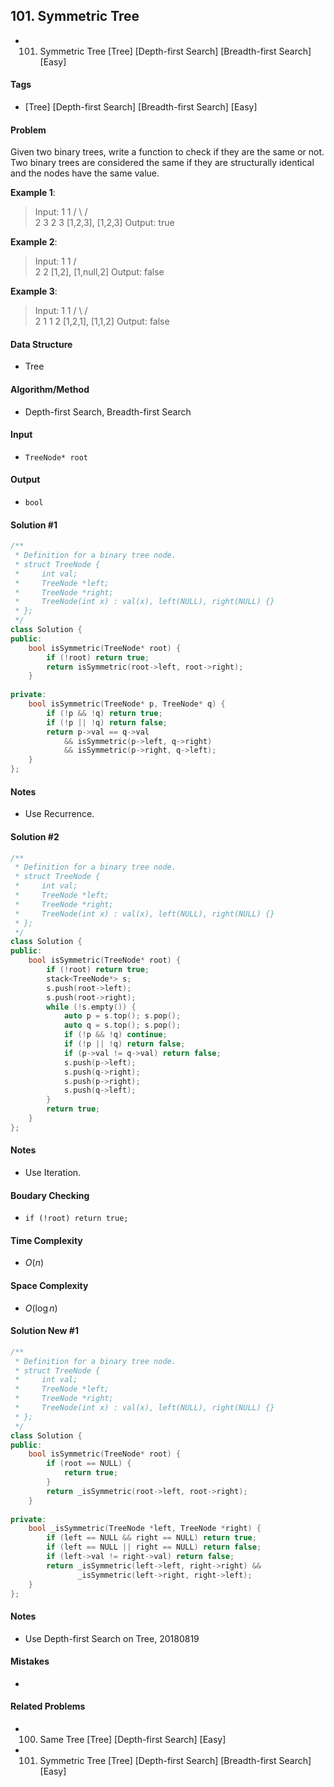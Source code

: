 ## 101. Symmetric Tree
- 101. Symmetric Tree [Tree] [Depth-first Search] [Breadth-first Search] [Easy]

#### Tags
- [Tree] [Depth-first Search] [Breadth-first Search] [Easy]

#### Problem
Given two binary trees, write a function to check if they are the same or not.  
Two binary trees are considered the same if they are structurally identical and the nodes have the same value.

**Example 1**:
> Input:     1         1
>           / \       / \
>          2   3     2   3
>         [1,2,3],   [1,2,3]
> Output: true

**Example 2**:
> Input:     1         1
>           /           \
>          2             2
>         [1,2],     [1,null,2]
> Output: false

**Example 3**:
> Input:     1         1
>           / \       / \
>          2   1     1   2
>         [1,2,1],   [1,1,2]
> Output: false

#### Data Structure
- Tree

#### Algorithm/Method
- Depth-first Search, Breadth-first Search

#### Input
- `TreeNode* root`

#### Output
- `bool`

#### Solution #1
``` C++
/**
 * Definition for a binary tree node.
 * struct TreeNode {
 *     int val;
 *     TreeNode *left;
 *     TreeNode *right;
 *     TreeNode(int x) : val(x), left(NULL), right(NULL) {}
 * };
 */
class Solution {
public:
    bool isSymmetric(TreeNode* root) {
        if (!root) return true;
        return isSymmetric(root->left, root->right);
    }
    
private:
    bool isSymmetric(TreeNode* p, TreeNode* q) {
        if (!p && !q) return true;
        if (!p || !q) return false;
        return p->val == q->val
            && isSymmetric(p->left, q->right)
            && isSymmetric(p->right, q->left);
    }
};
```

#### Notes
- Use Recurrence.

#### Solution #2
``` C++
/**
 * Definition for a binary tree node.
 * struct TreeNode {
 *     int val;
 *     TreeNode *left;
 *     TreeNode *right;
 *     TreeNode(int x) : val(x), left(NULL), right(NULL) {}
 * };
 */
class Solution {
public:
    bool isSymmetric(TreeNode* root) {
        if (!root) return true;
        stack<TreeNode*> s;
        s.push(root->left);
        s.push(root->right);
        while (!s.empty()) {
            auto p = s.top(); s.pop();
            auto q = s.top(); s.pop();
            if (!p && !q) continue;
            if (!p || !q) return false;
            if (p->val != q->val) return false;
            s.push(p->left);
            s.push(q->right);
            s.push(p->right);
            s.push(q->left);
        }
        return true;
    }
};
```

#### Notes
- Use Iteration.

#### Boudary Checking
- `if (!root) return true;`

#### Time Complexity
- $O(n)$

#### Space Complexity
- $O(\log n)$

#### Solution New #1
``` C++
/**
 * Definition for a binary tree node.
 * struct TreeNode {
 *     int val;
 *     TreeNode *left;
 *     TreeNode *right;
 *     TreeNode(int x) : val(x), left(NULL), right(NULL) {}
 * };
 */
class Solution {
public:
    bool isSymmetric(TreeNode* root) {
        if (root == NULL) {
            return true;
        }
        return _isSymmetric(root->left, root->right);
    }
    
private:
    bool _isSymmetric(TreeNode *left, TreeNode *right) {
        if (left == NULL && right == NULL) return true;
        if (left == NULL || right == NULL) return false;
        if (left->val != right->val) return false;
        return _isSymmetric(left->left, right->right) && 
               _isSymmetric(left->right, right->left);
    }
};
```

#### Notes
- Use Depth-first Search on Tree, 20180819

#### Mistakes
- 

#### Related Problems
- 100. Same Tree [Tree] [Depth-first Search] [Easy]
- 101. Symmetric Tree [Tree] [Depth-first Search] [Breadth-first Search] [Easy]
